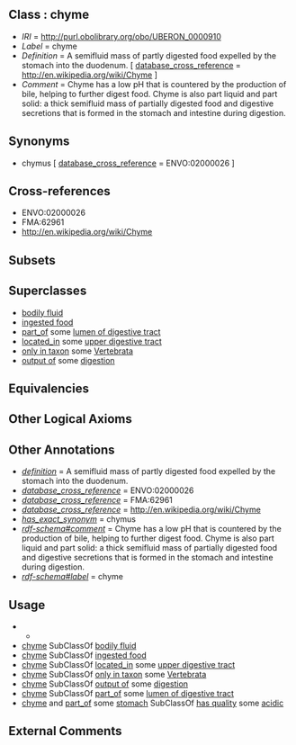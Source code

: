 
## Class : chyme

 * *IRI* = http://purl.obolibrary.org/obo/UBERON_0000910
 * *Label* = chyme
 * *Definition* = A semifluid mass of partly digested food expelled by the stomach into the duodenum. [ [database_cross_reference](../../ef/oboInOwl#hasDbXref.md) = http://en.wikipedia.org/wiki/Chyme ]
 * *Comment* = Chyme has a low pH that is countered by the production of bile, helping to further digest food. Chyme is also part liquid and part solid: a thick semifluid mass of partially digested food and digestive secretions that is formed in the stomach and intestine during digestion.

## Synonyms

 * chymus [ [database_cross_reference](../../ef/oboInOwl#hasDbXref.md) = ENVO:02000026 ]

## Cross-references

 * ENVO:02000026
 * FMA:62961
 * http://en.wikipedia.org/wiki/Chyme

## Subsets


## Superclasses

 * [bodily fluid](../../UBERON/14/UBERON_0006314.md)
 * [ingested food](../../UBERON/12/UBERON_0012112.md)
 * [part_of](../../BFO/50/BFO_0000050.md) some [lumen of digestive tract](../../UBERON/09/UBERON_0006909.md)
 * [located_in](../../RO/25/RO_0001025.md) some [upper digestive tract](../../UBERON/08/UBERON_0004908.md)
 * [only in taxon](../../RO/60/RO_0002160.md) some [Vertebrata <Metazoa>](../../NCBITaxon/42/NCBITaxon_7742.md)
 * [output of](../../RO/53/RO_0002353.md) some [digestion](../../GO/86/GO_0007586.md)

## Equivalencies


## Other Logical Axioms


## Other Annotations

 * *[definition](../../IAO/15/IAO_0000115.md)* = A semifluid mass of partly digested food expelled by the stomach into the duodenum.
 * *[database_cross_reference](../../ef/oboInOwl#hasDbXref.md)* = ENVO:02000026
 * *[database_cross_reference](../../ef/oboInOwl#hasDbXref.md)* = FMA:62961
 * *[database_cross_reference](../../ef/oboInOwl#hasDbXref.md)* = http://en.wikipedia.org/wiki/Chyme
 * *[has_exact_synonym](../../ym/oboInOwl#hasExactSynonym.md)* = chymus
 * *[rdf-schema#comment](../../nt/rdf-schema#comment.md)* = Chyme has a low pH that is countered by the production of bile, helping to further digest food. Chyme is also part liquid and part solid: a thick semifluid mass of partially digested food and digestive secretions that is formed in the stomach and intestine during digestion.
 * *[rdf-schema#label](../../el/rdf-schema#label.md)* = chyme

## Usage

 * -
 * [chyme](../../UBERON/10/UBERON_0000910.md) SubClassOf [bodily fluid](../../UBERON/14/UBERON_0006314.md)
 * [chyme](../../UBERON/10/UBERON_0000910.md) SubClassOf [ingested food](../../UBERON/12/UBERON_0012112.md)
 * [chyme](../../UBERON/10/UBERON_0000910.md) SubClassOf [located_in](../../RO/25/RO_0001025.md) some [upper digestive tract](../../UBERON/08/UBERON_0004908.md)
 * [chyme](../../UBERON/10/UBERON_0000910.md) SubClassOf [only in taxon](../../RO/60/RO_0002160.md) some [Vertebrata <Metazoa>](../../NCBITaxon/42/NCBITaxon_7742.md)
 * [chyme](../../UBERON/10/UBERON_0000910.md) SubClassOf [output of](../../RO/53/RO_0002353.md) some [digestion](../../GO/86/GO_0007586.md)
 * [chyme](../../UBERON/10/UBERON_0000910.md) SubClassOf [part_of](../../BFO/50/BFO_0000050.md) some [lumen of digestive tract](../../UBERON/09/UBERON_0006909.md)
 * [chyme](../../UBERON/10/UBERON_0000910.md) and [part_of](../../BFO/50/BFO_0000050.md) some [stomach](../../UBERON/45/UBERON_0000945.md) SubClassOf [has quality](../../RO/86/RO_0000086.md) some [acidic](../../PATO/29/PATO_0001429.md)

## External Comments

